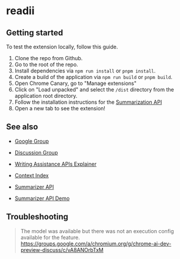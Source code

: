 # readii

## Getting started

To test the extension locally, follow this guide.

1. Clone the repo from Github.
2. Go to the root of the repo.
3. Install dependencies via `npm run install` or `pnpm install`.
4. Create a build of the application via `npm run build` or `pnpm build`.
5. Open Chrome Canary, go to "Manage extensions"
6. Click on "Load unpacked" and select the `/dist` directory from the application root directory.
7. Follow the installation instructions for the [Summarization API](https://docs.google.com/document/d/1Bvd6cU9VIEb7kHTAOCtmmHNAYlIZdeNmV7Oy-2CtimA/edit?tab=t.0)
8. Open a new tab to see the extension!

## See also
- [Google Group](https://groups.google.com/a/chromium.org/g/chrome-ai-dev-preview)
- [Discussion Group](https://groups.google.com/a/chromium.org/g/chrome-ai-dev-preview-discuss/)
- [Writing Assistance APIs Explainer](https://github.com/WICG/writing-assistance-apis?tab=readme-ov-file)

- [Context Index](https://docs.google.com/document/d/18otm-D9xhn_XyObbQrc1v7SI-7lBX3ynZkjEpiS1V04/edit)
- [Summarizer API](https://docs.google.com/document/d/1Bvd6cU9VIEb7kHTAOCtmmHNAYlIZdeNmV7Oy-2CtimA/edit?tab=t.0)
- [Summarizer API Demo](https://chrome.dev/web-ai-demos/summarization-api-playground/)

## Troubleshooting

> The model was available but there was not an execution config available for the feature.
https://groups.google.com/a/chromium.org/g/chrome-ai-dev-preview-discuss/c/vA8ANOrbTxM